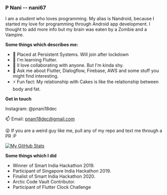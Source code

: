 
### P Nani -- nani67

I am a _student_ who loves programming. My alias is Nandroid, because I started my love for programming through Android app development. I thought to add more info but my brain was eaten by a Zombie and a Vampire. 

**Some things which describes me:**

- 🔭 Placed at Persistent Systems. Will join after lockdown
- 🌱 I'm learning Flutter.
- 👯 II love collaborating with anyone. But I'm kinda shy.
- 💬 Ask me about Flutter, Dialogflow, Firebase, AWS and some stuff you might find interesting.
- ⚡ Fun fact: My relationship with Cakes is like the relationship between body and fat.

**Get in touch**

Instagram: @pnani18dec

📫 Email: pnani18dec@gmail.com

😝 If you are a weird guy like me, pull any of my repo and text me through a PR :P


[![My GitHub Stats](https://github-readme-stats.vercel.app/api?username=nani67)](https://github.com/nani67/github-readme-stats)

**Some things which I did**

- Winner of Smart India Hackathon 2019.
- Participant of Singapore India Hackathon 2019.
- Finalist of Smart India Hackathon 2020.
- Arctic Code Vault Contributor.
- Participant of Flutter Clock Challenge
